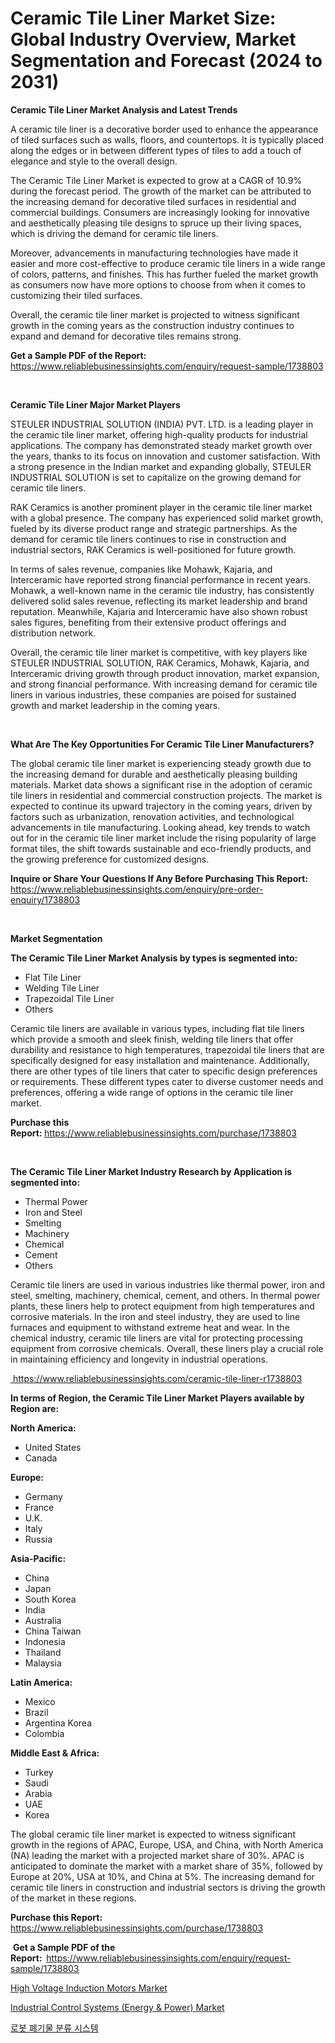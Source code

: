 <p><h1>Ceramic Tile Liner Market Size: Global Industry Overview, Market Segmentation and Forecast (2024 to 2031)</h1></p><p><strong>Ceramic Tile Liner Market Analysis and Latest Trends</strong></p>
<p><p>A ceramic tile liner is a decorative border used to enhance the appearance of tiled surfaces such as walls, floors, and countertops. It is typically placed along the edges or in between different types of tiles to add a touch of elegance and style to the overall design.</p><p>The Ceramic Tile Liner Market is expected to grow at a CAGR of 10.9% during the forecast period. The growth of the market can be attributed to the increasing demand for decorative tiled surfaces in residential and commercial buildings. Consumers are increasingly looking for innovative and aesthetically pleasing tile designs to spruce up their living spaces, which is driving the demand for ceramic tile liners.</p><p>Moreover, advancements in manufacturing technologies have made it easier and more cost-effective to produce ceramic tile liners in a wide range of colors, patterns, and finishes. This has further fueled the market growth as consumers now have more options to choose from when it comes to customizing their tiled surfaces.</p><p>Overall, the ceramic tile liner market is projected to witness significant growth in the coming years as the construction industry continues to expand and demand for decorative tiles remains strong.</p></p>
<p><strong>Get a Sample PDF of the Report:&nbsp;</strong> <a href="https://www.reliablebusinessinsights.com/enquiry/request-sample/1738803">https://www.reliablebusinessinsights.com/enquiry/request-sample/1738803</a></p>
<p>&nbsp;</p>
<p><strong>Ceramic Tile Liner Major Market Players</strong></p>
<p><p>STEULER INDUSTRIAL SOLUTION (INDIA) PVT. LTD. is a leading player in the ceramic tile liner market, offering high-quality products for industrial applications. The company has demonstrated steady market growth over the years, thanks to its focus on innovation and customer satisfaction. With a strong presence in the Indian market and expanding globally, STEULER INDUSTRIAL SOLUTION is set to capitalize on the growing demand for ceramic tile liners.</p><p>RAK Ceramics is another prominent player in the ceramic tile liner market with a global presence. The company has experienced solid market growth, fueled by its diverse product range and strategic partnerships. As the demand for ceramic tile liners continues to rise in construction and industrial sectors, RAK Ceramics is well-positioned for future growth.</p><p>In terms of sales revenue, companies like Mohawk, Kajaria, and Interceramic have reported strong financial performance in recent years. Mohawk, a well-known name in the ceramic tile industry, has consistently delivered solid sales revenue, reflecting its market leadership and brand reputation. Meanwhile, Kajaria and Interceramic have also shown robust sales figures, benefiting from their extensive product offerings and distribution network.</p><p>Overall, the ceramic tile liner market is competitive, with key players like STEULER INDUSTRIAL SOLUTION, RAK Ceramics, Mohawk, Kajaria, and Interceramic driving growth through product innovation, market expansion, and strong financial performance. With increasing demand for ceramic tile liners in various industries, these companies are poised for sustained growth and market leadership in the coming years.</p></p>
<p>&nbsp;</p>
<p><strong>What Are The Key Opportunities For Ceramic Tile Liner Manufacturers?</strong></p>
<p><p>The global ceramic tile liner market is experiencing steady growth due to the increasing demand for durable and aesthetically pleasing building materials. Market data shows a significant rise in the adoption of ceramic tile liners in residential and commercial construction projects. The market is expected to continue its upward trajectory in the coming years, driven by factors such as urbanization, renovation activities, and technological advancements in tile manufacturing. Looking ahead, key trends to watch out for in the ceramic tile liner market include the rising popularity of large format tiles, the shift towards sustainable and eco-friendly products, and the growing preference for customized designs.</p></p>
<p><strong>Inquire or Share Your Questions If Any Before Purchasing This Report:</strong> <a href="https://www.reliablebusinessinsights.com/enquiry/pre-order-enquiry/1738803">https://www.reliablebusinessinsights.com/enquiry/pre-order-enquiry/1738803</a></p>
<p>&nbsp;</p>
<p><strong>Market Segmentation</strong></p>
<p><strong>The Ceramic Tile Liner Market Analysis by types is segmented into:</strong></p>
<p><ul><li>Flat Tile Liner</li><li>Welding Tile Liner</li><li>Trapezoidal Tile Liner</li><li>Others</li></ul></p>
<p><p>Ceramic tile liners are available in various types, including flat tile liners which provide a smooth and sleek finish, welding tile liners that offer durability and resistance to high temperatures, trapezoidal tile liners that are specifically designed for easy installation and maintenance. Additionally, there are other types of tile liners that cater to specific design preferences or requirements. These different types cater to diverse customer needs and preferences, offering a wide range of options in the ceramic tile liner market.</p></p>
<p><strong>Purchase this Report:&nbsp;</strong><a href="https://www.reliablebusinessinsights.com/purchase/1738803">https://www.reliablebusinessinsights.com/purchase/1738803</a></p>
<p>&nbsp;</p>
<p><strong>The Ceramic Tile Liner Market Industry Research by Application is segmented into:</strong></p>
<p><ul><li>Thermal Power</li><li>Iron and Steel</li><li>Smelting</li><li>Machinery</li><li>Chemical</li><li>Cement</li><li>Others</li></ul></p>
<p><p>Ceramic tile liners are used in various industries like thermal power, iron and steel, smelting, machinery, chemical, cement, and others. In thermal power plants, these liners help to protect equipment from high temperatures and corrosive materials. In the iron and steel industry, they are used to line furnaces and equipment to withstand extreme heat and wear. In the chemical industry, ceramic tile liners are vital for protecting processing equipment from corrosive chemicals. Overall, these liners play a crucial role in maintaining efficiency and longevity in industrial operations.</p></p>
<p><a href="https://www.reliablebusinessinsights.com/ceramic-tile-liner-r1738803">&nbsp;https://www.reliablebusinessinsights.com/ceramic-tile-liner-r1738803</a></p>
<p><strong>In terms of Region, the Ceramic Tile Liner Market Players available by Region are:</strong></p>
<p>
    <p> <strong> North America: </strong>
        <ul>
            <li>United States</li>
            <li>Canada</li>
        </ul>
        </p> 
    <p> <strong> Europe: </strong>
        <ul>
            <li>Germany</li>
            <li>France</li>
            <li>U.K.</li>
            <li>Italy</li>
            <li>Russia</li>
        </ul>
        </p> 
    <p> <strong> Asia-Pacific: </strong>
        <ul>
            <li>China</li>
            <li>Japan</li>
            <li>South Korea</li>
            <li>India</li>
            <li>Australia</li>
            <li>China Taiwan</li>
            <li>Indonesia</li>
            <li>Thailand</li>
            <li>Malaysia</li>
        </ul>
        </p> 
    <p> <strong> Latin America: </strong>
        <ul>
            <li>Mexico</li>
            <li>Brazil</li>
            <li>Argentina Korea</li>
            <li>Colombia</li>
        </ul>
        </p> 
    <p> <strong> Middle East & Africa: </strong>
        <ul>
            <li>Turkey</li>
            <li>Saudi</li>
            <li>Arabia</li>
            <li>UAE</li>
            <li>Korea</li>
        </ul>
    </p>
    </p>
<p><p>The global ceramic tile liner market is expected to witness significant growth in the regions of APAC, Europe, USA, and China, with North America (NA) leading the market with a projected market share of 30%. APAC is anticipated to dominate the market with a market share of 35%, followed by Europe at 20%, USA at 10%, and China at 5%. The increasing demand for ceramic tile liners in construction and industrial sectors is driving the growth of the market in these regions.</p></p>
<p><strong>Purchase this Report: </strong><a href="https://www.reliablebusinessinsights.com/purchase/1738803">https://www.reliablebusinessinsights.com/purchase/1738803</a></p>
<p>&nbsp;<strong>Get a Sample PDF of the Report:&nbsp;&nbsp;</strong><a href="https://www.reliablebusinessinsights.com/enquiry/request-sample/1738803">https://www.reliablebusinessinsights.com/enquiry/request-sample/1738803</a></p>
<p><strong></strong></p>
<p><p><a href="https://github.com/bznecsdb5/Market-Research-Report-List-1/blob/main/high-voltage-induction-motors-market.md">High Voltage Induction Motors Market</a></p><p><a href="https://view.publitas.com/reportprime-1/navigating-the-global-industrial-control-systems-energy-power-market-landscape-trends-forecasts-and-impact-analysis-2024-2031-covered-in-102-pages/">Industrial Control Systems (Energy & Power) Market</a></p><p><a href="https://github.com/khytkeqagplkzqvh/Market-Research-Report-List-2/blob/main/4249774171452.md">로봇 폐기물 분류 시스템</a></p></p>